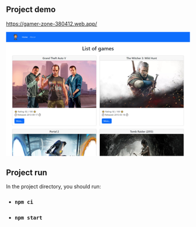 ## Project demo

https://gamer-zone-380412.web.app/

<img src="./public/demo.jpg">

## Project run

In the project directory, you should run:

- ### `npm ci`
- ### `npm start`
